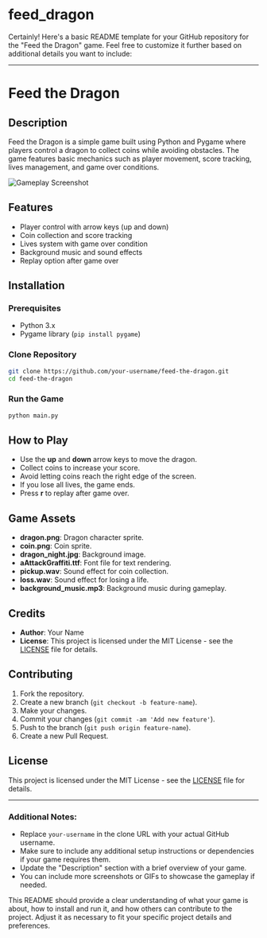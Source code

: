 # feed_dragon
Certainly! Here's a basic README template for your GitHub repository for the "Feed the Dragon" game. Feel free to customize it further based on additional details you want to include:

---

# Feed the Dragon

## Description

Feed the Dragon is a simple game built using Python and Pygame where players control a dragon to collect coins while avoiding obstacles. The game features basic mechanics such as player movement, score tracking, lives management, and game over conditions.

![Gameplay Screenshot](gameplay_screenshot.png)

## Features

- Player control with arrow keys (up and down)
- Coin collection and score tracking
- Lives system with game over condition
- Background music and sound effects
- Replay option after game over

## Installation

### Prerequisites

- Python 3.x
- Pygame library (`pip install pygame`)

### Clone Repository

```bash
git clone https://github.com/your-username/feed-the-dragon.git
cd feed-the-dragon
```

### Run the Game

```bash
python main.py
```

## How to Play

- Use the **up** and **down** arrow keys to move the dragon.
- Collect coins to increase your score.
- Avoid letting coins reach the right edge of the screen.
- If you lose all lives, the game ends.
- Press **r** to replay after game over.

## Game Assets

- **dragon.png**: Dragon character sprite.
- **coin.png**: Coin sprite.
- **dragon_night.jpg**: Background image.
- **aAttackGraffiti.ttf**: Font file for text rendering.
- **pickup.wav**: Sound effect for coin collection.
- **loss.wav**: Sound effect for losing a life.
- **background_music.mp3**: Background music during gameplay.

## Credits

- **Author**: Your Name
- **License**: This project is licensed under the MIT License - see the [LICENSE](LICENSE) file for details.

## Contributing

1. Fork the repository.
2. Create a new branch (`git checkout -b feature-name`).
3. Make your changes.
4. Commit your changes (`git commit -am 'Add new feature'`).
5. Push to the branch (`git push origin feature-name`).
6. Create a new Pull Request.

## License

This project is licensed under the MIT License - see the [LICENSE](LICENSE) file for details.

---

### Additional Notes:

- Replace `your-username` in the clone URL with your actual GitHub username.
- Make sure to include any additional setup instructions or dependencies if your game requires them.
- Update the "Description" section with a brief overview of your game.
- You can include more screenshots or GIFs to showcase the gameplay if needed.

This README should provide a clear understanding of what your game is about, how to install and run it, and how others can contribute to the project. Adjust it as necessary to fit your specific project details and preferences.
